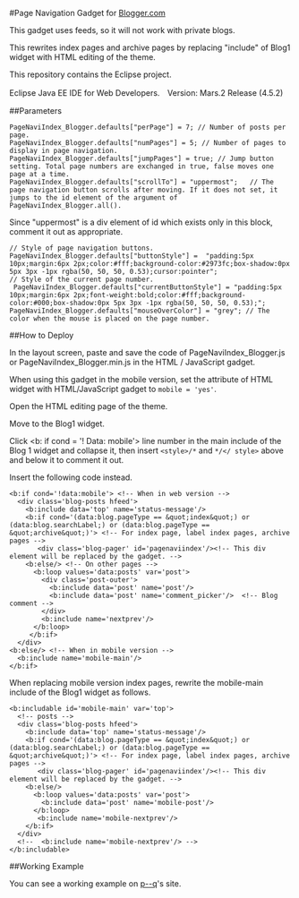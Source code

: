 #Page Navigation Gadget for [Blogger.com](https://www.blogger.com/about/?r=1-null_user)

This gadget uses feeds, so it will not work with private blogs.

This rewrites index pages and archive pages by replacing "include" of Blog1 widget with HTML editing of the theme.

This repository contains the Eclipse project.

Eclipse Java EE IDE for Web Developers.　Version: Mars.2 Release (4.5.2)

##Parameters
```
PageNaviIndex_Blogger.defaults["perPage"] = 7; // Number of posts per page.
PageNaviIndex_Blogger.defaults["numPages"] = 5; // Number of pages to display in page navigation.
PageNaviIndex_Blogger.defaults["jumpPages"] = true; // Jump button setting. Total page numbers are exchanged in true, false moves one page at a time.
PageNaviIndex_Blogger.defaults["scrollTo"] = "uppermost";   // The page navigation button scrolls after moving. If it does not set, it jumps to the id element of the argument of PageNaviIndex_Blogger.all().
```
Since "uppermost" is a div element of id which exists only in this block, comment it out as appropriate.

```
// Style of page navigation buttons.	
PageNaviIndex_Blogger.defaults["buttonStyle"] =  "padding:5px 10px;margin:6px 2px;color:#fff;background-color:#2973fc;box-shadow:0px 5px 3px -1px rgba(50, 50, 50, 0.53);cursor:pointer"; 
// Style of the current page number.
 PageNaviIndex_Blogger.defaults["currentButtonStyle"] = "padding:5px 10px;margin:6px 2px;font-weight:bold;color:#fff;background-color:#000;box-shadow:0px 5px 3px -1px rgba(50, 50, 50, 0.53);"; 
PageNaviIndex_Blogger.defaults["mouseOverColor"] = "grey"; // The color when the mouse is placed on the page number.
```

##How to Deploy

In the layout screen, paste and save the code of PageNaviIndex_Blogger.js or PageNaviIndex_Blogger.min.js in the HTML / JavaScript gadget.

When using this gadget in the mobile version, set the attribute of HTML widget with HTML/JavaScript gadget to `mobile = 'yes'`.

Open the HTML editing page of the theme.

Move to the Blog1 widget.

Click <b: if cond = '! Data: mobile'> line number in the main include of the Blog 1 widget and collapse it, then insert `<style>/*` and `*/</ style>` above and below it to comment it out.

Insert the following code instead.

```
<b:if cond='!data:mobile'> <!-- When in web version -->
  <div class='blog-posts hfeed'>
    <b:include data='top' name='status-message'/>
    <b:if cond='(data:blog.pageType == &quot;index&quot;) or (data:blog.searchLabel;) or (data:blog.pageType == &quot;archive&quot;)'> <!-- For index page, label index pages, archive pages -->
       <div class='blog-pager' id='pagenaviindex'/><!-- This div element will be replaced by the gadget. -->
    <b:else/> <!-- On other pages -->
      <b:loop values='data:posts' var='post'>
        <div class='post-outer'>
          <b:include data='post' name='post'/>
          <b:include data='post' name='comment_picker'/>  <!-- Blog comment -->
        </div>
        <b:include name='nextprev'/>
      </b:loop>
     </b:if>
  </div>
<b:else/> <!-- When in mobile version -->
  <b:include name='mobile-main'/>
</b:if>
```

When replacing mobile version index pages, rewrite the mobile-main include of the Blog1 widget as follows.


```
<b:includable id='mobile-main' var='top'>
  <!-- posts -->
  <div class='blog-posts hfeed'>
    <b:include data='top' name='status-message'/>
    <b:if cond='(data:blog.pageType == &quot;index&quot;) or (data:blog.searchLabel;) or (data:blog.pageType == &quot;archive&quot;)'> <!-- For index page, label index pages, archive pages -->
       <div class='blog-pager' id='pagenaviindex'/><!-- This div element will be replaced by the gadget. -->
    <b:else/>
      <b:loop values='data:posts' var='post'>
        <b:include data='post' name='mobile-post'/>
      </b:loop>
       <b:include name='mobile-nextprev'/>
    </b:if>
  </div>
  <!--  <b:include name='mobile-nextprev'/> -->
</b:includable>
```
##Working Example

You can see a working example on [p--q](https://p--q.blogspot.jp/)'s site.
